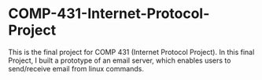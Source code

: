 # COMP-431-Internet-Protocol-Project

This is the final project for COMP 431 (Internet Protocol Project). In this final Project, I built a prototype of an email server, which enables users to send/receive email from linux commands. 
